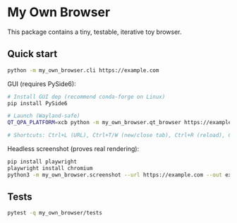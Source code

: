 # My Own Browser

This package contains a tiny, testable, iterative toy browser.

## Quick start

```bash
python -m my_own_browser.cli https://example.com
```

GUI (requires PySide6):

```bash
# Install GUI dep (recommend conda-forge on Linux)
pip install PySide6

# Launch (Wayland-safe)
QT_QPA_PLATFORM=xcb python -m my_own_browser.qt_browser https://example.com

# Shortcuts: Ctrl+L (URL), Ctrl+T/W (new/close tab), Ctrl+R (reload), Ctrl+B (bookmarks), Ctrl+H (history), Ctrl+F (find)
```

Headless screenshot (proves real rendering):

```bash
pip install playwright
playwright install chromium
python3 -m my_own_browser.screenshot --url https://example.com --out example_screenshot.png --full-page
```

## Tests

```bash
pytest -q my_own_browser/tests
```


